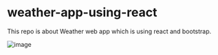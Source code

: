 # weather-app-using-react

This repo is about Weather web app which is using react and bootstrap.

![image](https://user-images.githubusercontent.com/89929777/209798057-cc45444b-07b9-41ec-bd88-cb173752c420.png)
